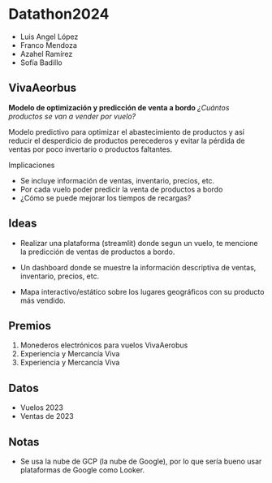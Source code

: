# Datathon2024

- Luis Angel López
- Franco Mendoza
- Azahel Ramírez
- Sofía Badillo

## VivaAeorbus

**Modelo de optimización y predicción de venta a bordo**
*¿Cuántos productos se van a vender por vuelo?*

Modelo predictivo para optimizar el abastecimiento de productos y así reducir el desperdicio de productos perecederos y evitar la pérdida de ventas por poco invertario o productos faltantes.

Implicaciones
- Se incluye información de ventas, inventario, precios, etc.
- Por cada vuelo poder predicir la venta de productos a bordo
- ¿Cómo se puede mejorar los tiempos de recargas?

## Ideas
- Realizar una plataforma (streamlit) donde segun un vuelo, te mencione la predicción de ventas de productos a bordo.

- Un dashboard donde se muestre la información descriptiva de ventas, inventario, precios, etc.

- Mapa interactivo/estático sobre los lugares geográficos con su producto más vendido.


## Premios
1. Monederos electrónicos para vuelos VivaAerobus
2. Experiencia y Mercancía Viva
3. Experiencia y Mercancía Viva

## Datos 
- Vuelos 2023
- Ventas de 2023


## Notas
- Se usa la nube de GCP (la nube de Google), por lo que sería bueno usar plataformas de Google como Looker.